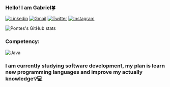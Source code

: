 ### Hello! I am Gabriel🍀

[![Linkedin](https://img.shields.io/badge/LinkedIn-0077B5?style=for-the-badge&logo=linkedin&logoColor=white)](https://www.linkedin.com/in/gabriel-pontes-de-oliveira-9713a7242/)
[![Gmail](https://img.shields.io/badge/Gmail-D14836?style=for-the-badge&logo=gmail&logoColor=white)](mailto:pontesgabrieloliveira@gmail.com)
[![Twitter](https://img.shields.io/badge/Twitter-1DA1F2?style=for-the-badge&logo=twitter&logoColor=white)](https://twitter.com/PontesOliv)
[![Instagram](https://img.shields.io/badge/Instagram-E4405F?style=for-the-badge&logo=instagram&logoColor=white)](https://www.instagram.com/gabriel_pontes22/)

![Pontes's GitHub stats](https://github-readme-stats.vercel.app/api?username=PontesGabriel&theme=vue-dark&show_icons=true)

### Competency:

![Java](https://img.shields.io/badge/Java-ED8B00?style=for-the-badge&logo=java&logoColor=white)

### I am currently studying software development, my plan is learn new programming languages and improve my actually knowledge💡💻

